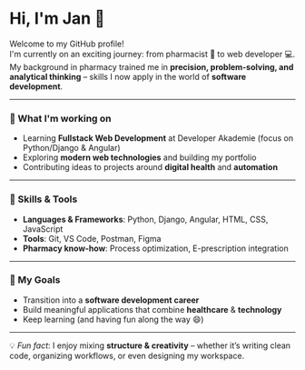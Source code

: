 # Hi, I'm Jan 👋

Welcome to my GitHub profile!  
I'm currently on an exciting journey: from pharmacist 🧪 to web developer 💻.  
My background in pharmacy trained me in **precision, problem-solving, and analytical thinking** – skills I now apply in the world of **software development**.  

---

### 🔭 What I'm working on
- Learning **Fullstack Web Development** at Developer Akademie (focus on Python/Django & Angular)  
- Exploring **modern web technologies** and building my portfolio  
- Contributing ideas to projects around **digital health** and **automation**  

---

### 🌱 Skills & Tools
- **Languages & Frameworks**: Python, Django, Angular, HTML, CSS, JavaScript  
- **Tools**: Git, VS Code, Postman, Figma  
- **Pharmacy know-how**: Process optimization, E-prescription integration  

---

### 🎯 My Goals
- Transition into a **software development career**  
- Build meaningful applications that combine **healthcare** & **technology**  
- Keep learning (and having fun along the way 😄)  

---

💡 *Fun fact*: I enjoy mixing **structure & creativity** – whether it’s writing clean code, organizing workflows, or even designing my workspace.  
